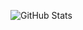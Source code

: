 ![GitHub Stats](https://github-readme-stats.vercel.app/api?username=tomosfps&show_icons=true&theme=dark)
